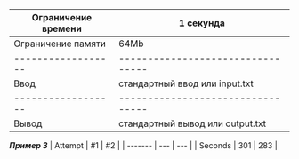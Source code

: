 |Ограничение времени |	1 секунда                       |
| ------------------ |--------------------------------- |
|Ограничение памяти  |	64Mb                            |
| ------------------ |--------------------------------- |
|Ввод                |	стандартный ввод или input.txt  |
| ------------------ |--------------------------------- |
|Вывод               |	стандартный вывод или output.txt|


***Пример 3***
| Attempt | #1  | #2  |
| ------- | --- | --- |
| Seconds | 301 | 283 |
